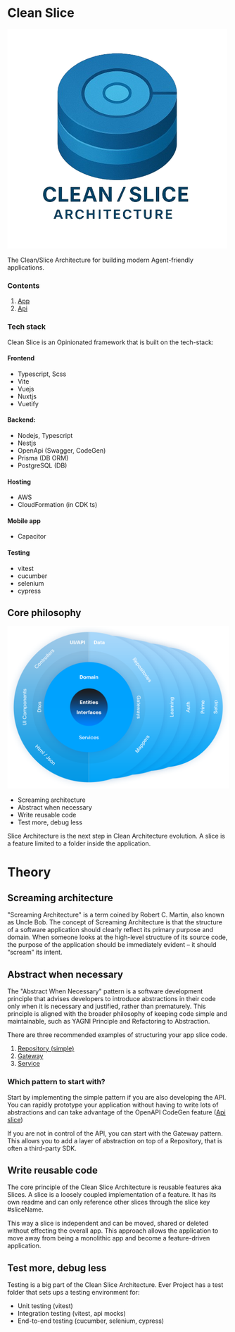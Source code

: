 # Clean Slice

![Clean/Slice Architecture](./docs/clean-slice-architecture-logo.png)

The Clean/Slice Architecture for building modern Agent-friendly applications.

### Contents

1. [App](./app/README.md)
2. [Api](./api/README.md)

### Tech stack

Clean Slice is an Opinionated framework that is built on the tech-stack:

#### Frontend

- Typescript, Scss
- Vite
- Vuejs
- Nuxtjs
- Vuetify

#### Backend:

- Nodejs, Typescript
- Nestjs
- OpenApi (Swagger, CodeGen)
- Prisma (DB ORM)
- PostgreSQL (DB)

#### Hosting

- AWS
- CloudFormation (in CDK ts)

#### Mobile app

- Capacitor

#### Testing

- vitest
- cucumber
- selenium
- cypress

## Core philosophy

![Slice Architecture](./docs/image-tutorial-slice-architecture.png)

- Screaming architecture
- Abstract when necessary
- Write reusable code
- Test more, debug less

Slice Architecture is the next step in Clean Architecture evolution. A slice is a feature limited to a folder inside the application.

# Theory

## Screaming architecture

"Screaming Architecture" is a term coined by Robert C. Martin, also known as Uncle Bob. The concept of Screaming Architecture is that the structure of a software application should clearly reflect its primary purpose and domain. When someone looks at the high-level structure of its source code, the purpose of the application should be immediately evident – it should “scream” its intent.

## Abstract when necessary

The "Abstract When Necessary" pattern is a software development principle that advises developers to introduce abstractions in their code only when it is necessary and justified, rather than prematurely. This principle is aligned with the broader philosophy of keeping code simple and maintainable, such as YAGNI Principle and Refactoring to Abstraction.

There are three recommended examples of structuring your app slice code.

1. [Repository (simple)](./app/slices/users/readme.md)
2. [Gateway](./app/slices/users-gateway/readme.md)
3. [Service](./app/slices/users-service/readme.md)

### Which pattern to start with?

Start by implementing the simple pattern if you are also developing the API. You can rapidly prototype your application without having to write lots of abstractions and can take advantage of the OpenAPI CodeGen feature ([Api slice](./slices/api/readme.md))

If you are not in control of the API, you can start with the Gateway pattern. This allows you to add a layer of abstraction on top of a Repository, that is often a third-party SDK.

## Write reusable code

The core principle of the Clean Slice Architecture is reusable features aka Slices. A slice is a loosely coupled implementation of a feature. It has its own readme and can only reference other slices through the slice key #sliceName.

This way a slice is independent and can be moved, shared or deleted without effecting the overall app. This approach allows the application to move away from being a monolithic app and become a feature-driven application.

## Test more, debug less

Testing is a big part of the Clean Slice Architecture. Ever Project has a test folder that sets ups a testing environment for:

- Unit testing (vitest)
- Integration testing (vitest, api mocks)
- End-to-end testing (cucumber, selenium, cypress)
